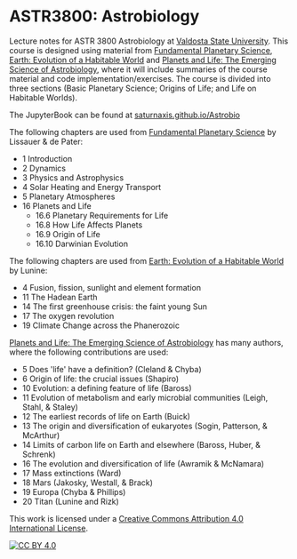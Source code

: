 # ASTR3800: Astrobiology
Lecture notes for ASTR 3800 Astrobiology at [Valdosta State University](https://www.valdosta.edu/phy/).  This course is designed using material from [Fundamental Planetary Science](https://www.google.com/books/edition/Fundamental_Planetary_Science/caltAAAAQBAJ?hl=en), [Earth: Evolution of a Habitable World](https://www.google.com/books/edition/Earth/PNQgAwAAQBAJ?hl=en&gbpv=0) and [Planets and Life: The Emerging Science of Astrobiology](https://www.google.com/books/edition/Planets_and_Life/6oybBQAAQBAJ?hl=en&gbpv=0), where it will include summaries of the course material and code implementation/exercises.  The course is divided into three sections (Basic Planetary Science; Origins of Life; and Life on Habitable Worlds). 

The JupyterBook can be found at [saturnaxis.github.io/Astrobio](https://saturnaxis.github.io/Astrobio/home.html)

The following chapters are used from [Fundamental Planetary Science](https://www.google.com/books/edition/Fundamental_Planetary_Science/caltAAAAQBAJ?hl=en) by Lissauer & de Pater:

 - 1 Introduction
 - 2 Dynamics
 - 3 Physics and Astrophysics
 - 4 Solar Heating and Energy Transport
 - 5 Planetary Atmospheres
 - 16 Planets and Life
   - 16.6 Planetary Requirements for Life
   - 16.8 How Life Affects Planets
   - 16.9 Origin of Life
   - 16.10 Darwinian Evolution
  
The following chapters are used from [Earth: Evolution of a Habitable World](https://www.google.com/books/edition/Earth/PNQgAwAAQBAJ?hl=en&gbpv=0) by Lunine:

- 4 Fusion, fission, sunlight and element formation
- 11 The Hadean Earth
- 14 The first greenhouse crisis: the faint young Sun
- 17 The oxygen revolution
- 19 Climate Change across the Phanerozoic

[Planets and Life: The Emerging Science of Astrobiology](https://www.google.com/books/edition/Planets_and_Life/6oybBQAAQBAJ?hl=en&gbpv=0) has many authors, where the following contributions are used:

- 5 Does 'life' have a definition? (Cleland & Chyba)
- 6 Origin of life: the crucial issues (Shapiro)
- 10 Evolution: a defining feature of life (Baross)
- 11 Evolution of metabolism and early microbial communities (Leigh, Stahl, & Staley)
- 12 The earliest records of life on Earth (Buick)
- 13 The origin and diversification of eukaryotes (Sogin, Patterson, & McArthur)
- 14 Limits of carbon life on Earth and elsewhere (Baross, Huber, & Schrenk)
- 16 The evolution and diversification of life (Awramik & McNamara)
- 17 Mass extinctions (Ward)
- 18 Mars (Jakosky, Westall, & Brack)
- 19 Europa (Chyba & Phillips)
- 20 Titan (Lunine and Rizk)

This work is licensed under a
[Creative Commons Attribution 4.0 International License][cc-by].

[![CC BY 4.0][cc-by-image]][cc-by]

[cc-by]: http://creativecommons.org/licenses/by/4.0/
[cc-by-image]: https://i.creativecommons.org/l/by/4.0/88x31.png
[cc-by-shield]: https://img.shields.io/badge/License-CC%20BY%204.0-lightgrey.svg